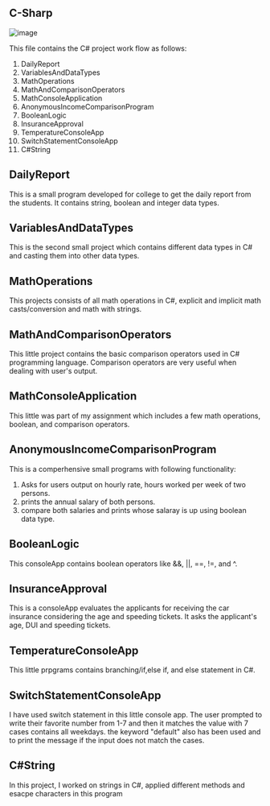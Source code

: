 ## C-Sharp
![image](https://github.com/Hameedullah-Asadi3300/C-Sharp-Project-1/assets/123219655/cc9b2e9c-ae9a-4388-8826-2549933d0125)

This file contains the C# project work flow as follows:
1. DailyReport
2. VariablesAndDataTypes
3. MathOperations
4. MathAndComparisonOperators
5. MathConsoleApplication
6. AnonymousIncomeComparisonProgram
7. BooleanLogic
8. InsuranceApproval
9. TemperatureConsoleApp
10. SwitchStatementConsoleApp
11. C#String










## DailyReport
This is a small program developed for college to get the daily report from the students.
It contains string, boolean and integer data types.

## VariablesAndDataTypes
This is the second small project which contains different data types in C# and casting them into other data types.

## MathOperations
This projects consists of all math operations in C#, explicit and implicit math casts/conversion and math with strings.

## MathAndComparisonOperators
This little project contains the basic comparison operators used in C# programming language. Comparison operators
are very useful when dealing with user's output.

## MathConsoleApplication
This little was part of my assignment which includes a few math operations, boolean, and comparison operators.

## AnonymousIncomeComparisonProgram
This is a comperhensive small programs with following functionality:
1. Asks for users output on hourly rate, hours worked per week of two persons.
2. prints the annual salary of both persons.
3. compare both salaries and prints whose salaray is up using boolean data type.

## BooleanLogic
This consoleApp contains boolean operators like &&, ||, ==, !=, and ^.

## InsuranceApproval
This is a consoleApp evaluates the applicants for receiving the car insurance considering the age and speeding tickets.
It asks the applicant's age, DUI and speeding tickets.

## TemperatureConsoleApp
This little prpgrams contains branching/if,else if, and else statement in C#.

## SwitchStatementConsoleApp
I have used switch statement in this little console app. The user prompted to write their favorite number from 1-7 and then 
it matches the value with 7 cases contains all weekdays.
the keyword "default" also has been used and to print the message if the input does not match the cases.

## C#String
In this project, I worked on strings in C#, applied different methods and esacpe characters in this program
